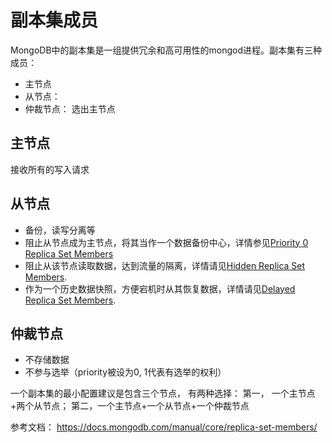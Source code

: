 # 副本集成员

MongoDB中的副本集是一组提供冗余和高可用性的mongod进程。副本集有三种成员：
- 主节点
- 从节点：
- 仲裁节点： 选出主节点

## 主节点
接收所有的写入请求


## 从节点
- 备份，读写分离等
- 阻止从节点成为主节点，将其当作一个数据备份中心，详情参见[Priority 0 Replica Set Members](https://docs.mongodb.com/manual/core/replica-set-priority-0-member/)
- 阻止从该节点读取数据，达到流量的隔离，详情请见[Hidden Replica Set Members](https://docs.mongodb.com/manual/core/replica-set-hidden-member).
- 作为一个历史数据快照，方便宕机时从其恢复数据，详情请见[Delayed Replica Set Members](https://docs.mongodb.com/manual/core/replica-set-delayed-member).

## 仲裁节点
- 不存储数据
- 不参与选举（priority被设为0, 1代表有选举的权利）


一个副本集的最小配置建议是包含三个节点， 有两种选择：
第一， 一个主节点+两个从节点；
第二，一个主节点+一个从节点+一个仲裁节点


参考文档：
https://docs.mongodb.com/manual/core/replica-set-members/

